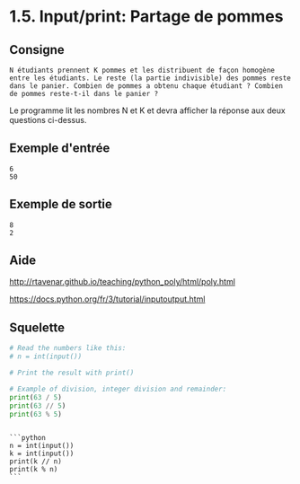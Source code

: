 # 1.5. Input/print: Partage de pommes

## Consigne

`N étudiants prennent K pommes et les distribuent de façon homogène entre les étudiants. Le reste (la partie indivisible) des pommes reste dans le panier. Combien de pommes a obtenu chaque étudiant ? Combien de pommes reste-t-il dans le panier ?`

Le programme lit les nombres N et K et devra afficher la réponse aux deux questions ci-dessus.


## Exemple d'entrée

```
6
50
```

## Exemple de sortie

```
8
2
```

## Aide

http://rtavenar.github.io/teaching/python_poly/html/poly.html

https://docs.python.org/fr/3/tutorial/inputoutput.html

## Squelette

```python
# Read the numbers like this:
# n = int(input())

# Print the result with print()

# Example of division, integer division and remainder:
print(63 / 5)
print(63 // 5)
print(63 % 5)
```

````{dropdown} Proposition de solution

```python
n = int(input())
k = int(input())
print(k // n)
print(k % n)
```
````
